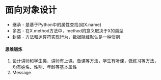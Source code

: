 # 面向对象设计

+ 继承 - 是基于Python中的属性查找(如X.name)
+ 多态 - 在X.method方法中，method的意义取决于X的类型
+ 封装 - 方法和运算符实现行为，数据隐藏默认是一种惯例

#### 思维锻炼
1. 设计讲师和学生类，讲师有上课，备课等方法，学生有听课，做练习等方法，均有姓名、性别、年龄等基本属性
2. Message